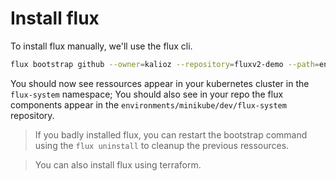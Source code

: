 # Install flux

To install flux manually, we'll use the flux cli.

```bash
flux bootstrap github --owner=kalioz --repository=fluxv2-demo --path=environments/minikube/dev
```

You should now see ressources appear in your kubernetes cluster in the `flux-system` namespace;
You should also see in your repo the flux components appear in the `environments/minikube/dev/flux-system` repository.

> If you badly installed flux, you can restart the bootstrap command using the `flux uninstall` to cleanup the previous ressources.

> You can also install flux using terraform.

